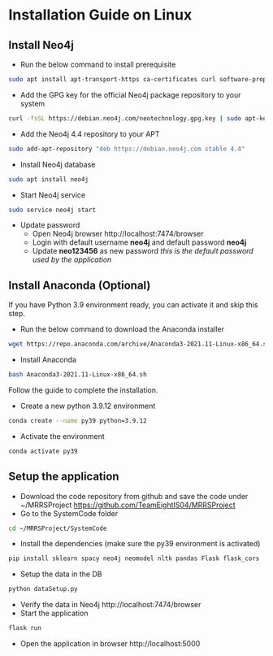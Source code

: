 # Installation Guide on Linux

## Install Neo4j

- Run the below command to install prerequisite

```bash
sudo apt install apt-transport-https ca-certificates curl software-properties-common
```

- Add the GPG key for the official Neo4j package repository to your system

```bash
curl -fsSL https://debian.neo4j.com/neotechnology.gpg.key | sudo apt-key add -
```

- Add the Neo4j 4.4 repository to your APT

```bash
sudo add-apt-repository "deb https://debian.neo4j.com stable 4.4"
```

- Install Neo4j database

```bash
sudo apt install neo4j
```

- Start Neo4j service

```bash
sudo service neo4j start
```

- Update password
  - Open Neo4j browser http://localhost:7474/browser
  - Login with default username **neo4j** and default password **neo4j**
  - Update **neo123456** as new password _this is the default password used by the application_

## Install Anaconda (Optional)

If you have Python 3.9 environment ready, you can activate it and skip this step.

- Run the below command to download the Anaconda installer

```bash
wget https://repo.anaconda.com/archive/Anaconda3-2021.11-Linux-x86_64.sh
```

- Install Anaconda

```bash
bash Anaconda3-2021.11-Linux-x86_64.sh
```

Follow the guide to complete the installation.

- Create a new python 3.9.12 environment

```bash
conda create --name py39 python=3.9.12
```

- Activate the environment

```bash
conda activate py39
```

## Setup the application

- Download the code repository from github and save the code under ~/MRRSProject https://github.com/TeamEightIS04/MRRSProject
- Go to the SystemCode folder

```bash
cd ~/MRRSProject/SystemCode
```

- Install the dependencies (make sure the py39 environment is activated)

```bash
pip install sklearn spacy neo4j neomodel nltk pandas Flask flask_cors
```

- Setup the data in the DB

```bash
python dataSetup.py
```

- Verify the data in Neo4j http://localhost:7474/browser
- Start the application

```bash
flask run
```

- Open the application in browser http://localhost:5000
